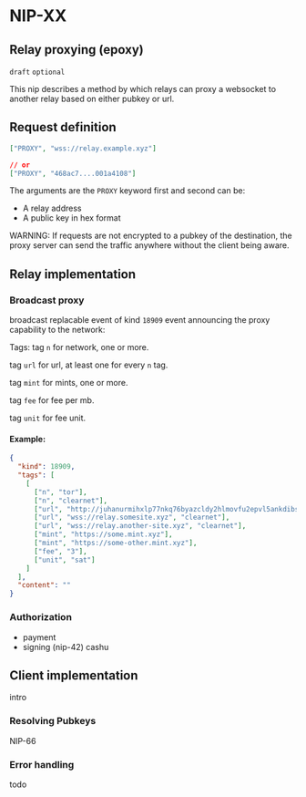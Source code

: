 # NIP-XX

## Relay proxying (epoxy)

`draft` `optional`

This nip describes a method by which relays can proxy a websocket to another relay based on either pubkey or url.

## Request definition

```json
["PROXY", "wss://relay.example.xyz"]

// or
["PROXY", "468ac7....001a4108"]
```

The arguments are the `PROXY` keyword first and second can be:

- A relay address
- A public key in hex format

WARNING:
If requests are not encrypted to a pubkey of the destination, the proxy server can send the traffic anywhere without the client being aware.

## Relay implementation

### Broadcast proxy

broadcast replacable event of kind `18909` event announcing the proxy capability to the network:

Tags:
tag `n` for network, one or more.

tag `url` for url, at least one for every `n` tag.

tag `mint` for mints, one or more.

tag `fee` for fee per mb.

tag `unit` for fee unit.

#### Example:

```json
{
  "kind": 18909,
  "tags": [
    [
      ["n", "tor"],
      ["n", "clearnet"],
      ["url", "http://juhanurmihxlp77nkq76byazcldy2hlmovfu2epvl5ankdibsot4csyd.onion/", "tor"],
      ["url", "wss://relay.somesite.xyz", "clearnet"],
      ["url", "wss://relay.another-site.xyz", "clearnet"],
      ["mint", "https://some.mint.xyz"],
      ["mint", "https://some-other.mint.xyz"],
      ["fee", "3"],
      ["unit", "sat"]
    ]
  ],
  "content": ""
}
```

### Authorization

- payment
- signing (nip-42)
  cashu

## Client implementation

intro

### Resolving Pubkeys

NIP-66

### Error handling

todo
